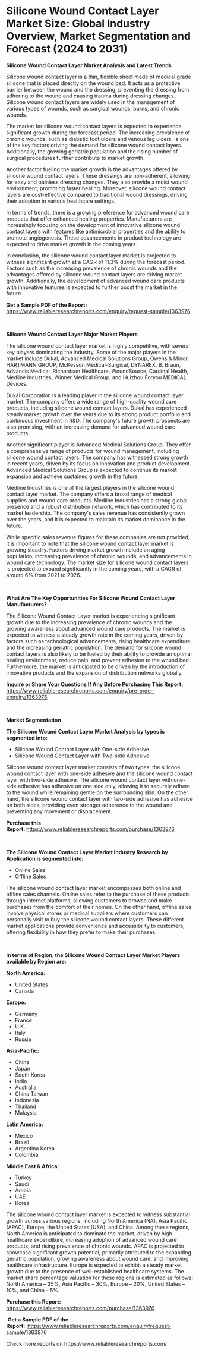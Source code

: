 <p><h1>Silicone Wound Contact Layer Market Size: Global Industry Overview, Market Segmentation and Forecast (2024 to 2031)</h1></p><p><strong>Silicone Wound Contact Layer Market Analysis and Latest Trends</strong></p>
<p><p>Silicone wound contact layer is a thin, flexible sheet made of medical grade silicone that is placed directly on the wound bed. It acts as a protective barrier between the wound and the dressing, preventing the dressing from adhering to the wound and causing trauma during dressing changes. Silicone wound contact layers are widely used in the management of various types of wounds, such as surgical wounds, burns, and chronic wounds.</p><p>The market for silicone wound contact layers is expected to experience significant growth during the forecast period. The increasing prevalence of chronic wounds, such as diabetic foot ulcers and venous leg ulcers, is one of the key factors driving the demand for silicone wound contact layers. Additionally, the growing geriatric population and the rising number of surgical procedures further contribute to market growth.</p><p>Another factor fueling the market growth is the advantages offered by silicone wound contact layers. These dressings are non-adherent, allowing for easy and painless dressing changes. They also provide a moist wound environment, promoting faster healing. Moreover, silicone wound contact layers are cost-effective compared to traditional wound dressings, driving their adoption in various healthcare settings.</p><p>In terms of trends, there is a growing preference for advanced wound care products that offer enhanced healing properties. Manufacturers are increasingly focusing on the development of innovative silicone wound contact layers with features like antimicrobial properties and the ability to promote angiogenesis. These advancements in product technology are expected to drive market growth in the coming years.</p><p>In conclusion, the silicone wound contact layer market is projected to witness significant growth at a CAGR of 11.3% during the forecast period. Factors such as the increasing prevalence of chronic wounds and the advantages offered by silicone wound contact layers are driving market growth. Additionally, the development of advanced wound care products with innovative features is expected to further boost the market in the future.</p></p>
<p><strong>Get a Sample PDF of the Report:&nbsp;</strong> <a href="https://www.reliableresearchreports.com/enquiry/request-sample/1363976">https://www.reliableresearchreports.com/enquiry/request-sample/1363976</a></p>
<p>&nbsp;</p>
<p><strong>Silicone Wound Contact Layer Major Market Players</strong></p>
<p><p>The silicone wound contact layer market is highly competitive, with several key players dominating the industry. Some of the major players in the market include Dukal, Advanced Medical Solutions Group, Owens & Minor, HARTMANN GROUP, McKesson Medical-Surgical, DYNAREX, B. Braun, Advancis Medical, Richardson Healthcare, WoundSource, Cardinal Health, Medline Industries, Winner Medical Group, and Huizhou Foryou MEDICAL Devices.</p><p>Dukal Corporation is a leading player in the silicone wound contact layer market. The company offers a wide range of high-quality wound care products, including silicone wound contact layers. Dukal has experienced steady market growth over the years due to its strong product portfolio and continuous investment in R&D. The company's future growth prospects are also promising, with an increasing demand for advanced wound care products.</p><p>Another significant player is Advanced Medical Solutions Group. They offer a comprehensive range of products for wound management, including silicone wound contact layers. The company has witnessed strong growth in recent years, driven by its focus on innovation and product development. Advanced Medical Solutions Group is expected to continue its market expansion and achieve sustained growth in the future.</p><p>Medline Industries is one of the largest players in the silicone wound contact layer market. The company offers a broad range of medical supplies and wound care products. Medline Industries has a strong global presence and a robust distribution network, which has contributed to its market leadership. The company's sales revenue has consistently grown over the years, and it is expected to maintain its market dominance in the future.</p><p>While specific sales revenue figures for these companies are not provided, it is important to note that the silicone wound contact layer market is growing steadily. Factors driving market growth include an aging population, increasing prevalence of chronic wounds, and advancements in wound care technology. The market size for silicone wound contact layers is projected to expand significantly in the coming years, with a CAGR of around 6% from 2021 to 2026.</p></p>
<p>&nbsp;</p>
<p><strong>What Are The Key Opportunities For Silicone Wound Contact Layer Manufacturers?</strong></p>
<p><p>The Silicone Wound Contact Layer market is experiencing significant growth due to the increasing prevalence of chronic wounds and the growing awareness about advanced wound care products. The market is expected to witness a steady growth rate in the coming years, driven by factors such as technological advancements, rising healthcare expenditure, and the increasing geriatric population. The demand for silicone wound contact layers is also likely to be fueled by their ability to provide an optimal healing environment, reduce pain, and prevent adhesion to the wound bed. Furthermore, the market is anticipated to be driven by the introduction of innovative products and the expansion of distribution networks globally.</p></p>
<p><strong>Inquire or Share Your Questions If Any Before Purchasing This Report:</strong> <a href="https://www.reliableresearchreports.com/enquiry/pre-order-enquiry/1363976">https://www.reliableresearchreports.com/enquiry/pre-order-enquiry/1363976</a></p>
<p>&nbsp;</p>
<p><strong>Market Segmentation</strong></p>
<p><strong>The Silicone Wound Contact Layer Market Analysis by types is segmented into:</strong></p>
<p><ul><li>Silicone Wound Contact Layer with One-side Adhesive</li><li>Silicone Wound Contact Layer with Two-side Adhesive</li></ul></p>
<p><p>Silicone wound contact layer market consists of two types: the silicone wound contact layer with one-side adhesive and the silicone wound contact layer with two-side adhesive. The silicone wound contact layer with one-side adhesive has adhesive on one side only, allowing it to securely adhere to the wound while remaining gentle on the surrounding skin. On the other hand, the silicone wound contact layer with two-side adhesive has adhesive on both sides, providing even stronger adherence to the wound and preventing any movement or displacement.</p></p>
<p><strong>Purchase this Report:&nbsp;</strong><a href="https://www.reliableresearchreports.com/purchase/1363976">https://www.reliableresearchreports.com/purchase/1363976</a></p>
<p>&nbsp;</p>
<p><strong>The Silicone Wound Contact Layer Market Industry Research by Application is segmented into:</strong></p>
<p><ul><li>Online Sales</li><li>Offline Sales</li></ul></p>
<p><p>The silicone wound contact layer market encompasses both online and offline sales channels. Online sales refer to the purchase of these products through internet platforms, allowing customers to browse and make purchases from the comfort of their homes. On the other hand, offline sales involve physical stores or medical suppliers where customers can personally visit to buy the silicone wound contact layers. These different market applications provide convenience and accessibility to customers, offering flexibility in how they prefer to make their purchases.</p></p>
<p>&nbsp;</p>
<p><strong>In terms of Region, the Silicone Wound Contact Layer Market Players available by Region are:</strong></p>
<p>
    <p> <strong> North America: </strong>
        <ul>
            <li>United States</li>
            <li>Canada</li>
        </ul>
        </p> 
    <p> <strong> Europe: </strong>
        <ul>
            <li>Germany</li>
            <li>France</li>
            <li>U.K.</li>
            <li>Italy</li>
            <li>Russia</li>
        </ul>
        </p> 
    <p> <strong> Asia-Pacific: </strong>
        <ul>
            <li>China</li>
            <li>Japan</li>
            <li>South Korea</li>
            <li>India</li>
            <li>Australia</li>
            <li>China Taiwan</li>
            <li>Indonesia</li>
            <li>Thailand</li>
            <li>Malaysia</li>
        </ul>
        </p> 
    <p> <strong> Latin America: </strong>
        <ul>
            <li>Mexico</li>
            <li>Brazil</li>
            <li>Argentina Korea</li>
            <li>Colombia</li>
        </ul>
        </p> 
    <p> <strong> Middle East & Africa: </strong>
        <ul>
            <li>Turkey</li>
            <li>Saudi</li>
            <li>Arabia</li>
            <li>UAE</li>
            <li>Korea</li>
        </ul>
    </p>
    </p>
<p><p>The silicone wound contact layer market is expected to witness substantial growth across various regions, including North America (NA), Asia Pacific (APAC), Europe, the United States (USA), and China. Among these regions, North America is anticipated to dominate the market, driven by high healthcare expenditure, increasing adoption of advanced wound care products, and rising prevalence of chronic wounds. APAC is projected to showcase significant growth potential, primarily attributed to the expanding geriatric population, growing awareness about wound care, and improving healthcare infrastructure. Europe is expected to exhibit a steady market growth due to the presence of well-established healthcare systems. The market share percentage valuation for these regions is estimated as follows: North America – 35%, Asia Pacific – 30%, Europe – 20%, United States – 10%, and China – 5%.</p></p>
<p><strong>Purchase this Report: </strong><a href="https://www.reliableresearchreports.com/purchase/1363976">https://www.reliableresearchreports.com/purchase/1363976</a></p>
<p>&nbsp;<strong>Get a Sample PDF of the Report:&nbsp;&nbsp;</strong><a href="https://www.reliableresearchreports.com/enquiry/request-sample/1363976">https://www.reliableresearchreports.com/enquiry/request-sample/1363976</a></p>
<p><strong></strong></p>
<p>Check more reports on https://www.reliableresearchreports.com/</p>